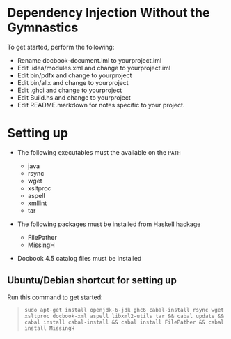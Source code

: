 Dependency Injection Without the Gymnastics
================


To get started, perform the following:

* Rename docbook-document.iml to yourproject.iml
* Edit .idea/modules.xml and change to yourproject.iml
* Edit bin/pdfx and change to yourproject
* Edit bin/allx and change to yourproject
* Edit .ghci and change to yourproject
* Edit Build.hs and change to yourproject
* Edit README.markdown for notes specific to your project.

Setting up
==========

* The following executables must the available on the `PATH`
  * java
  * rsync
  * wget 
  * xsltproc
  * aspell
  * xmllint
  * tar

* The following packages must be installed from Haskell hackage
  * FilePather
  * MissingH

* Docbook 4.5 catalog files must be installed

Ubuntu/Debian shortcut for setting up
-------------------------------------

Run this command to get started:
> `sudo apt-get install openjdk-6-jdk ghc6 cabal-install rsync wget xsltproc docbook-xml aspell libxml2-utils tar && cabal update && cabal install cabal-install && cabal install FilePather && cabal install MissingH`

